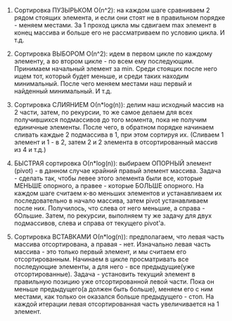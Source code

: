 1) Сортировка ПУЗЫРЬКОМ О(n^2): на каждом шаге сравниваем 2 рядом стоящих элемента, и если они стоят не в правильном порядке - меняем местами. За 1 проход цикла мы сдвигаем max элемент в конец массива и больше его не рассматриваем по условию цикла. И т.д.
   
2) Сортировка ВЫБОРОМ О(n^2): идем в первом цикле по каждому элементу, а во втором цикле - по всем ему последующим. Принимаем начальный элемент за min. Среди стоящих после него ищем тот, который будет меньше, и среди таких находим минимальный.
   После чего меняем местами наш первый и найденный минимальный. И т.д.
   
3) Сортировка СЛИЯНИЕМ О(n*log(n)): делим наш исходный массив на 2 части, затем, по рекурсии, то же самое делаем для всех получившихся подмассивов до того момента, пока не получим единичные элементы. После чего, в обратном порядке
   начинаем сливать каждые 2 подмассива в 1, при этом сортируя их. (Сливаем 1 элемент и 1 - в 2, затем 2 и 2 элемента в отсортированный массив из 4 и т.д.)
   
4) БЫСТРАЯ сортировка О(n*log(n)): выбираем ОПОРНЫЙ элемент (pivot) - в данном случае крайний правый элемент массива. Задача - сделать так, чтобы левее этого элемента были все, которые МЕНЬШЕ опорного, а правее - которые БОЛЬШЕ опорного.
   На каждом шаге считаем к-во меньших элементов и устанавливаем их последовательно в начало массива, затем pivot устанавливаем после них. Получилось, что слева от него меньшие, а справа - бОльшие.
   Затем, по рекурсии, выполняем ту же задачу для двух подмассивов, слева и справа от текущего pivot'a.
   
5) Сортировка ВСТАВКАМИ О(n*log(n)): предполагаем, что левая часть массива отсортирована, а правая - нет. Изначально левая часть массива - это только первый элемент, и мы считаем его отсортированным. Начинаем в цикле просматривать все последующие элементы,
   а для него - все предыдущие(уже отсортированные). Задача - установить текущий элемент в правильную позицию уже отсортированной левой части. Пока он меньше предыдущего(а должен быть больше), меняем его с ним местами, как только он оказался больше предыдущего - стоп.
   На каждой итерации левая отсортированная часть увеличивается на 1 элемент.

